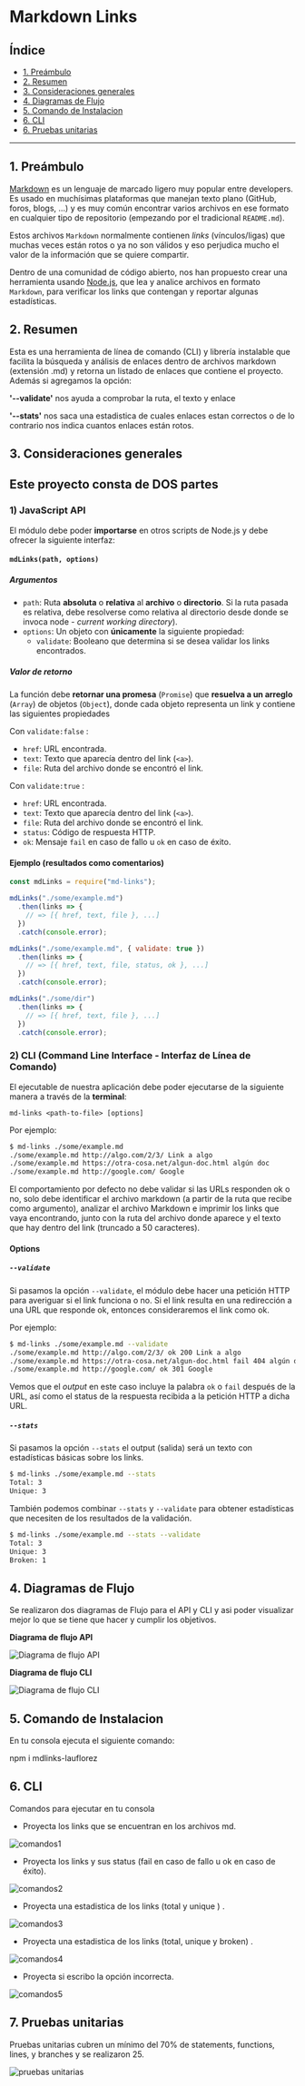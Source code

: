 # Markdown Links

## Índice

* [1. Preámbulo](#1-preámbulo)
* [2. Resumen ](#2-resumen)
* [3. Consideraciones generales](#3-consideraciones-generales)
* [4. Diagramas de Flujo](#4-diagramas-de-Flujo)
* [5. Comando de Instalacion ](#5-comando-de-Instalacion )
* [6. CLI ](#6-cli )
* [6. Pruebas unitarias ](#7-pruebas-unitarias )

***

## 1. Preámbulo

[Markdown](https://es.wikipedia.org/wiki/Markdown) es un lenguaje de marcado
ligero muy popular entre developers. Es usado en muchísimas plataformas que
manejan texto plano (GitHub, foros, blogs, ...) y es muy común
encontrar varios archivos en ese formato en cualquier tipo de repositorio
(empezando por el tradicional `README.md`).

Estos archivos `Markdown` normalmente contienen _links_ (vínculos/ligas) que
muchas veces están rotos o ya no son válidos y eso perjudica mucho el valor de
la información que se quiere compartir. 

Dentro de una comunidad de código abierto, nos han propuesto crear una
herramienta usando [Node.js](https://nodejs.org/), que lea y analice archivos
en formato `Markdown`, para verificar los links que contengan y reportar
algunas estadísticas.

## 2. Resumen 

Esta es una herramienta de línea de comando (CLI) y librería instalable que facilita la búsqueda y análisis de enlaces dentro de archivos markdown (extensión .md) y retorna un listado de enlaces que contiene el proyecto. Además si agregamos la opción:

**'--validate'** nos ayuda a comprobar la ruta, el texto y enlace

**'--stats'** nos saca una estadistica de cuales enlaces estan correctos o de lo contrario nos indica cuantos enlaces están rotos.

## 3. Consideraciones generales

## Este proyecto consta de DOS partes

### 1) JavaScript API

El módulo debe poder **importarse** en otros scripts de Node.js y debe ofrecer la
siguiente interfaz:

#### `mdLinks(path, options)`

##### Argumentos

* `path`: Ruta **absoluta** o **relativa** al **archivo** o **directorio**.
Si la ruta pasada es relativa, debe resolverse como relativa al directorio
desde donde se invoca node - _current working directory_).
* `options`: Un objeto con **únicamente** la siguiente propiedad:
  - `validate`: Booleano que determina si se desea validar los links
    encontrados.

##### Valor de retorno

La función debe **retornar una promesa** (`Promise`) que **resuelva a un arreglo**
(`Array`) de objetos (`Object`), donde cada objeto representa un link y contiene
las siguientes propiedades

Con `validate:false` :

* `href`: URL encontrada.
* `text`: Texto que aparecía dentro del link (`<a>`).
* `file`: Ruta del archivo donde se encontró el link.

Con `validate:true` :

* `href`: URL encontrada.
* `text`: Texto que aparecía dentro del link (`<a>`).
* `file`: Ruta del archivo donde se encontró el link.
* `status`: Código de respuesta HTTP.
* `ok`: Mensaje `fail` en caso de fallo u `ok` en caso de éxito.

#### Ejemplo (resultados como comentarios)

```js
const mdLinks = require("md-links");

mdLinks("./some/example.md")
  .then(links => {
    // => [{ href, text, file }, ...]
  })
  .catch(console.error);

mdLinks("./some/example.md", { validate: true })
  .then(links => {
    // => [{ href, text, file, status, ok }, ...]
  })
  .catch(console.error);

mdLinks("./some/dir")
  .then(links => {
    // => [{ href, text, file }, ...]
  })
  .catch(console.error);
```

### 2) CLI (Command Line Interface - Interfaz de Línea de Comando)

El ejecutable de nuestra aplicación debe poder ejecutarse de la siguiente
manera a través de la **terminal**:

`md-links <path-to-file> [options]`

Por ejemplo:

```sh
$ md-links ./some/example.md
./some/example.md http://algo.com/2/3/ Link a algo
./some/example.md https://otra-cosa.net/algun-doc.html algún doc
./some/example.md http://google.com/ Google
```

El comportamiento por defecto no debe validar si las URLs responden ok o no,
solo debe identificar el archivo markdown (a partir de la ruta que recibe como
argumento), analizar el archivo Markdown e imprimir los links que vaya
encontrando, junto con la ruta del archivo donde aparece y el texto
que hay dentro del link (truncado a 50 caracteres).

#### Options

##### `--validate`

Si pasamos la opción `--validate`, el módulo debe hacer una petición HTTP para
averiguar si el link funciona o no. Si el link resulta en una redirección a una
URL que responde ok, entonces consideraremos el link como ok.

Por ejemplo:

```sh
$ md-links ./some/example.md --validate
./some/example.md http://algo.com/2/3/ ok 200 Link a algo
./some/example.md https://otra-cosa.net/algun-doc.html fail 404 algún doc
./some/example.md http://google.com/ ok 301 Google
```

Vemos que el _output_ en este caso incluye la palabra `ok` o `fail` después de
la URL, así como el status de la respuesta recibida a la petición HTTP a dicha
URL.

##### `--stats`

Si pasamos la opción `--stats` el output (salida) será un texto con estadísticas
básicas sobre los links.

```sh
$ md-links ./some/example.md --stats
Total: 3
Unique: 3
```

También podemos combinar `--stats` y `--validate` para obtener estadísticas que
necesiten de los resultados de la validación.

```sh
$ md-links ./some/example.md --stats --validate
Total: 3
Unique: 3
Broken: 1
```

## 4. Diagramas de Flujo

Se realizaron dos diagramas de Flujo para el API y CLI y asi poder visualizar mejor lo que se tiene que hacer y cumplir los objetivos.

**Diagrama de flujo API**

![Diagrama de flujo API](imagenes/Diagrama%20API.png)

**Diagrama de flujo CLI**

![Diagrama de flujo CLI](imagenes/Diagrama%20CLI.png)





## 5. Comando de Instalacion 

En tu consola ejecuta el siguiente comando:

npm i mdlinks-lauflorez


## 6. CLI

Comandos para ejecutar en tu consola

 * Proyecta los links que se encuentran en los archivos md.

![comandos1](imagenes/comandos1.JPG)

* Proyecta los links y sus status (fail en caso de fallo u ok en caso de éxito).

![comandos2](imagenes/comando2.JPG)

* Proyecta una estadistica de los links (total y unique ) .

![comandos3](imagenes/comando3.JPG)

* Proyecta una estadistica de los links (total, unique y broken) .

![comandos4](imagenes/comando4.JPG)

* Proyecta si escribo la opción incorrecta.

![comandos5](imagenes/comando5.JPG)

## 7. Pruebas unitarias

Pruebas unitarias cubren un mínimo del 70% de statements, functions, lines, y branches y se realizaron 25.

![pruebas unitarias](imagenes/Pruebas%20unitarias.JPG)



